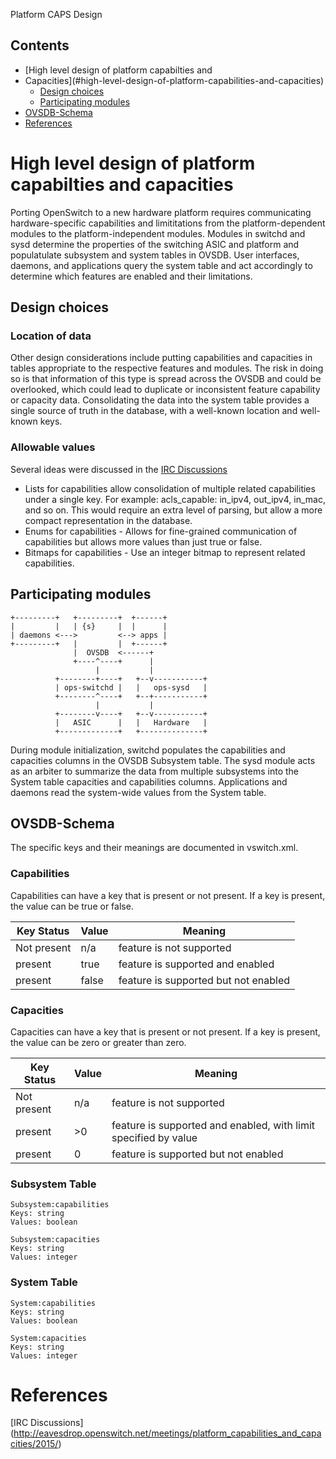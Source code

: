 Platform CAPS Design

## Contents
  * [High level design of platform capabilties and
  * Capacities](#high-level-design-of-platform-capabilities-and-capacities)
    * [Design choices](#design-choices)
    * [Participating modules](#participating-modules)
  * [OVSDB-Schema](#ovsdb-schema)
  * [References](#references)

# High level design of platform capabilties and capacities
Porting OpenSwitch to a new hardware platform requires communicating hardware-specific capabilities and limititations from the platform-dependent modules to the platform-independent modules. Modules in switchd and sysd determine the properties of the switching ASIC and platform and populatulate subsystem and system tables in OVSDB. User interfaces, daemons, and applications query the system table and act accordingly to determine which features are enabled and their limitations.

## Design choices

### Location of data
Other design considerations include putting capabilities and capacities in tables appropriate to the respective features and modules. The risk in doing so is that information of this type is spread across the OVSDB and could be overlooked, which could lead to duplicate or inconsistent feature capability or capacity data. Consolidating the data into the system table provides a single source of truth in the database, with a well-known location and well-known keys.


### Allowable values
Several ideas were discussed in the [IRC Discussions](#references)
* Lists for capabilities allow consolidation of multiple related capabilities under a single key. For example: acls_capable: in_ipv4, out_ipv4, in_mac, and so on. This would require an extra level of parsing, but allow a more compact representation in the database.
* Enums for capabilities - Allows for fine-grained communication of capabilities but allows more values than just true or false.
* Bitmaps for capabilities - Use an integer bitmap to represent related capabilities.

## Participating modules
```ditaa
+---------+   +---------+  +------+
|         |   | {s}     |  |      |
| daemons <--->         <--> apps |
+---------+   |         |  +------+
              |  OVSDB  <------+
              +----^----+      |
                   |           |
          +--------+----+   +--v-----------+
          | ops-switchd |   |   ops-sysd   |
          +--------^----+   +--+-----------+
                   |           |
          +--------v----+   +--v-----------+
          |   ASIC      |   |   Hardware   |
          +-------------+   +--------------+
```

During module initialization, switchd populates the capabilities and capacities columns in the OVSDB Subsystem table. The sysd module acts as an arbiter to summarize the data from multiple subsystems into the System table capacities and capabilities columns. Applications and daemons read the system-wide values from the System table.

## OVSDB-Schema
The specific keys and their meanings are documented in vswitch.xml.

### Capabilities
Capabilities can have a key that is present or not present. If a key is present, the value can be true or false.

Key Status     | Value   |  Meaning
---------------|---------|-----------------
Not present    | n/a     | feature is not supported
present        | true    | feature is supported and enabled
present        | false   | feature is supported but not enabled

### Capacities
Capacities can have a key that is present or not present. If a key is present, the value can be zero or greater than zero.

Key Status     | Value   |  Meaning
---------------|---------|-----------------
Not present    | n/a     | feature is not supported
present        | >0      | feature is supported and enabled, with limit specified by value
present        | 0       | feature is supported but not enabled

### Subsystem Table
```
Subsystem:capabilities
Keys: string
Values: boolean

Subsystem:capacities
Keys: string
Values: integer
```
### System Table
```
System:capabilities
Keys: string
Values: boolean

System:capacities
Keys: string
Values: integer
```

# References
[IRC Discussions] (http://eavesdrop.openswitch.net/meetings/platform_capabilities_and_capacities/2015/)
